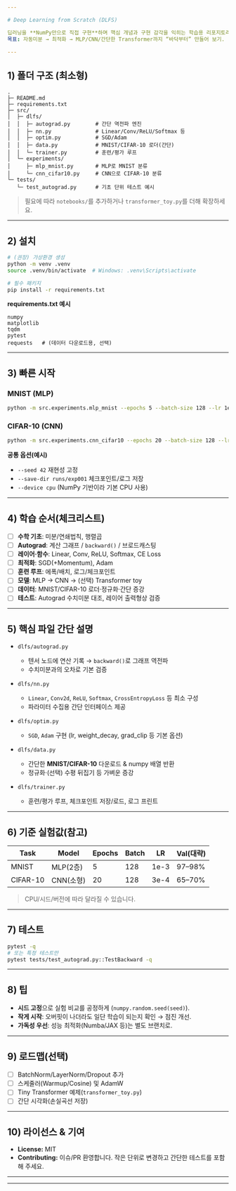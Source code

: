 ```yaml
---

# Deep Learning from Scratch (DLFS)

딥러닝을 **NumPy만으로 직접 구현**하며 핵심 개념과 구현 감각을 익히는 학습용 리포지토리입니다.
목표: 자동미분 → 최적화 → MLP/CNN/간단한 Transformer까지 “바닥부터” 만들어 보기.

---
```


## 1) 폴더 구조 (최소형)

```
.
├─ README.md
├─ requirements.txt
├─ src/
│  ├─ dlfs/
│  │  ├─ autograd.py        # 간단 역전파 엔진
│  │  ├─ nn.py              # Linear/Conv/ReLU/Softmax 등
│  │  ├─ optim.py           # SGD/Adam
│  │  ├─ data.py            # MNIST/CIFAR-10 로더(간단)
│  │  └─ trainer.py         # 훈련/평가 루프
│  └─ experiments/
│     ├─ mlp_mnist.py       # MLP로 MNIST 분류
│     └─ cnn_cifar10.py     # CNN으로 CIFAR-10 분류
└─ tests/
   └─ test_autograd.py      # 기초 단위 테스트 예시
```

> 필요에 따라 `notebooks/`를 추가하거나 `transformer_toy.py`를 더해 확장하세요.

---

## 2) 설치

```bash
# (권장) 가상환경 생성
python -m venv .venv
source .venv/bin/activate  # Windows: .venv\Scripts\activate

# 필수 패키지
pip install -r requirements.txt
```

**requirements.txt 예시**

```
numpy
matplotlib
tqdm
pytest
requests   # (데이터 다운로드용, 선택)
```

---

## 3) 빠른 시작

### MNIST (MLP)

```bash
python -m src.experiments.mlp_mnist --epochs 5 --batch-size 128 --lr 1e-3 --seed 42
```

### CIFAR-10 (CNN)

```bash
python -m src.experiments.cnn_cifar10 --epochs 20 --batch-size 128 --lr 3e-4 --augment --seed 42
```

**공통 옵션(예시)**

* `--seed 42` 재현성 고정
* `--save-dir runs/exp001` 체크포인트/로그 저장
* `--device cpu` (NumPy 기반이라 기본 CPU 사용)

---

## 4) 학습 순서(체크리스트)

* [ ] **수학 기초**: 미분/연쇄법칙, 행렬곱
* [ ] **Autograd**: 계산 그래프 / `backward()` / 브로드캐스팅
* [ ] **레이어·함수**: Linear, Conv, ReLU, Softmax, CE Loss
* [ ] **최적화**: SGD(+Momentum), Adam
* [ ] **훈련 루프**: 에폭/배치, 로그/체크포인트
* [ ] **모델**: MLP → CNN → (선택) Transformer toy
* [ ] **데이터**: MNIST/CIFAR-10 로더·정규화·간단 증강
* [ ] **테스트**: Autograd 수치미분 대조, 레이어 출력형상 검증

---

## 5) 핵심 파일 간단 설명

* `dlfs/autograd.py`

  * 텐서 노드에 연산 기록 → `backward()`로 그래프 역전파
  * 수치미분과의 오차로 기본 검증

* `dlfs/nn.py`

  * `Linear`, `Conv2d`, `ReLU`, `Softmax`, `CrossEntropyLoss` 등 최소 구성
  * 파라미터 수집용 간단 인터페이스 제공

* `dlfs/optim.py`

  * `SGD`, `Adam` 구현 (lr, weight\_decay, grad\_clip 등 기본 옵션)

* `dlfs/data.py`

  * 간단한 **MNIST/CIFAR-10** 다운로드 & numpy 배열 반환
  * 정규화·(선택) 수평 뒤집기 등 가벼운 증강

* `dlfs/trainer.py`

  * 훈련/평가 루프, 체크포인트 저장/로드, 로그 프린트

---

## 6) 기준 실험값(참고)

| Task     | Model   | Epochs | Batch | LR   | Val(대략) |
| -------- | ------- | ------ | ----- | ---- | ------- |
| MNIST    | MLP(2층) | 5      | 128   | 1e-3 | 97–98%  |
| CIFAR-10 | CNN(소형) | 20     | 128   | 3e-4 | 65–70%  |

> CPU/시드/버전에 따라 달라질 수 있습니다.

---

## 7) 테스트

```bash
pytest -q
# 또는 특정 테스트만
pytest tests/test_autograd.py::TestBackward -q
```

---

## 8) 팁

* **시드 고정**으로 실험 비교를 공정하게 (`numpy.random.seed(seed)`).
* **작게 시작**: 오버핏이 나더라도 일단 학습이 되는지 확인 → 점진 개선.
* **가독성 우선**: 성능 최적화(Numba/JAX 등)는 별도 브랜치로.

---

## 9) 로드맵(선택)

* [ ] BatchNorm/LayerNorm/Dropout 추가
* [ ] 스케줄러(Warmup/Cosine) 및 AdamW
* [ ] Tiny Transformer 예제(`transformer_toy.py`)
* [ ] 간단 시각화(손실곡선 저장)

---

## 10) 라이선스 & 기여

* **License:** MIT
* **Contributing:** 이슈/PR 환영합니다. 작은 단위로 변경하고 간단한 테스트를 포함해 주세요.

---

---
